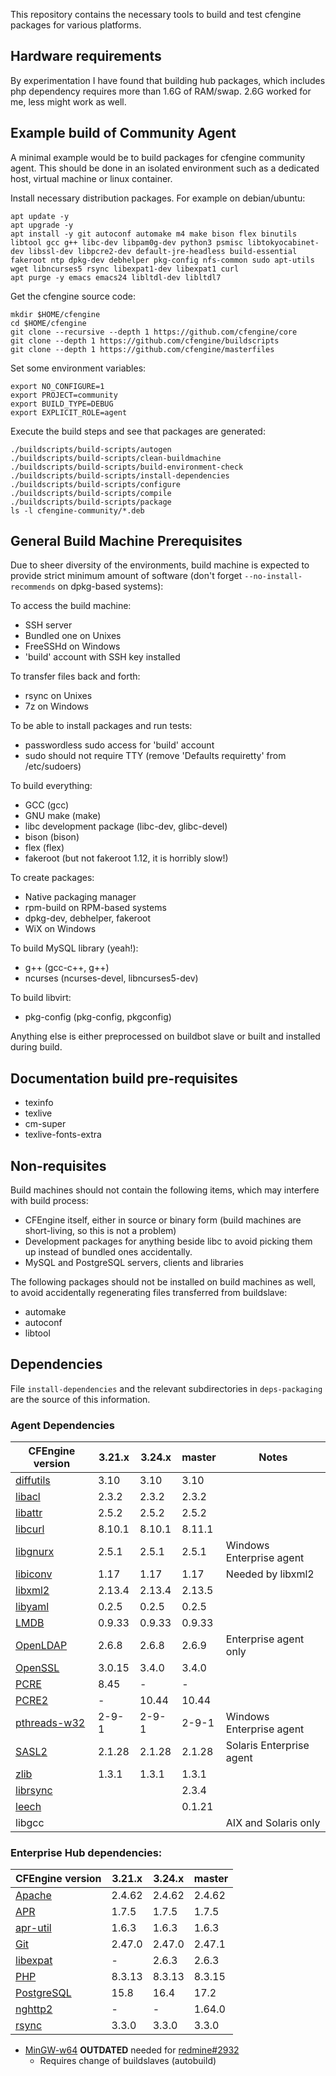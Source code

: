 This repository contains the necessary tools to build and test cfengine packages for various platforms.

## Hardware requirements

By experimentation I have found that building hub packages, which includes php dependency requires more than 1.6G of RAM/swap.
2.6G worked for me, less might work as well.

## Example build of Community Agent

A minimal example would be to build packages for cfengine community agent.
This should be done in an isolated environment such as a dedicated host, virtual machine or linux container.

Install necessary distribution packages.
For example on debian/ubuntu:

```
apt update -y
apt upgrade -y
apt install -y git autoconf automake m4 make bison flex binutils libtool gcc g++ libc-dev libpam0g-dev python3 psmisc libtokyocabinet-dev libssl-dev libpcre2-dev default-jre-headless build-essential fakeroot ntp dpkg-dev debhelper pkg-config nfs-common sudo apt-utils wget libncurses5 rsync libexpat1-dev libexpat1 curl
apt purge -y emacs emacs24 libltdl-dev libltdl7
```

Get the cfengine source code:

```
mkdir $HOME/cfengine
cd $HOME/cfengine
git clone --recursive --depth 1 https://github.com/cfengine/core
git clone --depth 1 https://github.com/cfengine/buildscripts
git clone --depth 1 https://github.com/cfengine/masterfiles
```

Set some environment variables:

```
export NO_CONFIGURE=1
export PROJECT=community
export BUILD_TYPE=DEBUG
export EXPLICIT_ROLE=agent
```

Execute the build steps and see that packages are generated:

```
./buildscripts/build-scripts/autogen
./buildscripts/build-scripts/clean-buildmachine
./buildscripts/build-scripts/build-environment-check
./buildscripts/build-scripts/install-dependencies
./buildscripts/build-scripts/configure
./buildscripts/build-scripts/compile
./buildscripts/build-scripts/package
ls -l cfengine-community/*.deb
```

## General Build Machine Prerequisites

Due to sheer diversity of the environments, build machine is expected to provide strict minimum amount of software (don't forget `--no-install-recommends` on dpkg-based systems):

To access the build machine:

- SSH server
- Bundled one on Unixes
- FreeSSHd on Windows
- 'build' account with SSH key installed

To transfer files back and forth:

- rsync on Unixes
- 7z on Windows

To be able to install packages and run tests:

- passwordless sudo access for 'build' account
- sudo should not require TTY (remove 'Defaults requiretty' from /etc/sudoers)

To build everything:

- GCC (gcc)
- GNU make (make)
- libc development package (libc-dev, glibc-devel)
- bison (bison)
- flex (flex)
- fakeroot (but not fakeroot 1.12, it is horribly slow!)

To create packages:

- Native packaging manager
- rpm-build on RPM-based systems
- dpkg-dev, debhelper, fakeroot
- WiX on Windows

To build MySQL library (yeah!):

- g++ (gcc-c++, g++)
- ncurses (ncurses-devel, libncurses5-dev)

To build libvirt:

- pkg-config (pkg-config, pkgconfig)

Anything else is either preprocessed on buildbot slave or built and installed during build.

## Documentation build pre-requisites

- texinfo
- texlive
- cm-super
- texlive-fonts-extra

## Non-requisites

Build machines should not contain the following items, which may interfere with build process:

- CFEngine itself, either in source or binary form (build machines are short-living, so this is not a problem)
- Development packages for anything beside libc to avoid picking them up instead of bundled ones accidentally.
- MySQL and PostgreSQL servers, clients and libraries

The following packages should not be installed on build machines as well, to avoid accidentally regenerating files transferred from buildslave:

- automake
- autoconf
- libtool

## Dependencies

File `install-dependencies` and the relevant subdirectories in `deps-packaging` are the source of this information.

### Agent Dependencies

| CFEngine version                                                                  | 3.21.x | 3.24.x | master | Notes                    |
| --------------------------------------------------------------------------------- | ------ | ------ | ------ | ------------------------ |
| [diffutils](https://ftpmirror.gnu.org/diffutils/)                                 | 3.10   | 3.10   | 3.10   |                          |
| [libacl](https://download.savannah.gnu.org/releases/acl/)                         | 2.3.2  | 2.3.2  | 2.3.2  |                          |
| [libattr](https://download.savannah.gnu.org/releases/attr/)                       | 2.5.2  | 2.5.2  | 2.5.2  |                          |
| [libcurl](https://curl.se/download.html)                                          | 8.10.1 | 8.10.1 | 8.11.1 |                          |
| [libgnurx](https://www.gnu.org/software/rx/rx.html)                               | 2.5.1  | 2.5.1  | 2.5.1  | Windows Enterprise agent |
| [libiconv](https://ftp.gnu.org/gnu/libiconv/)                                     | 1.17   | 1.17   | 1.17   | Needed by libxml2        |
| [libxml2](https://gitlab.gnome.org/GNOME/libxml2)                                 | 2.13.4 | 2.13.4 | 2.13.5 |                          |
| [libyaml](https://pyyaml.org/wiki/LibYAML)                                        | 0.2.5  | 0.2.5  | 0.2.5  |                          |
| [LMDB](https://github.com/LMDB/lmdb/)                                             | 0.9.33 | 0.9.33 | 0.9.33 |                          |
| [OpenLDAP](https://www.openldap.org/software/download/OpenLDAP/openldap-release/) | 2.6.8  | 2.6.8  | 2.6.9  | Enterprise agent only    |
| [OpenSSL](https://openssl.org/)                                                   | 3.0.15 | 3.4.0  | 3.4.0  |                          |
| [PCRE](https://www.pcre.org/)                                                     | 8.45   | -      | -      |                          |
| [PCRE2](https://github.com/PCRE2Project/pcre2/releases/)                          | -      | 10.44  | 10.44  |                          |
| [pthreads-w32](https://sourceware.org/pub/pthreads-win32/)                        | 2-9-1  | 2-9-1  | 2-9-1  | Windows Enterprise agent |
| [SASL2](https://www.cyrusimap.org/sasl/)                                          | 2.1.28 | 2.1.28 | 2.1.28 | Solaris Enterprise agent |
| [zlib](https://www.zlib.net/)                                                     | 1.3.1  | 1.3.1  | 1.3.1  |                          |
| [librsync](https://github.com/librsync/librsync/releases)                         |        |        | 2.3.4  |                          |
| [leech](https://github.com/larsewi/leech/releases)                                |        |        | 0.1.21 |                          |
| libgcc                                                                            |        |        |        | AIX and Solaris only     |

### Enterprise Hub dependencies:

| CFEngine version                                    | 3.21.x | 3.24.x | master |
| --------------------------------------------------- | ------ | ------ | ------ |
| [Apache](https://httpd.apache.org/)                 | 2.4.62 | 2.4.62 | 2.4.62 |
| [APR](https://apr.apache.org/)                      | 1.7.5  | 1.7.5  | 1.7.5  |
| [apr-util](https://apr.apache.org/)                 | 1.6.3  | 1.6.3  | 1.6.3  |
| [Git](https://www.kernel.org/pub/software/scm/git/) | 2.47.0 | 2.47.0 | 2.47.1 |
| [libexpat](https://libexpat.github.io/)             | -      | 2.6.3  | 2.6.3  |
| [PHP](https://php.net/)                             | 8.3.13 | 8.3.13 | 8.3.15 |
| [PostgreSQL](https://www.postgresql.org/)           | 15.8   | 16.4   | 17.2   |
| [nghttp2](https://nghttp2.opg/)                     | -      | -      | 1.64.0 |
| [rsync](https://download.samba.org/pub/rsync/)      | 3.3.0  | 3.3.0  | 3.3.0  |

- [MinGW-w64](https://sourceforge.net/projects/mingw-w64/) **OUTDATED** needed
  for [redmine#2932](https://dev.cfengine.com/issues/2932)
  - Requires change of buildslaves (autobuild)
